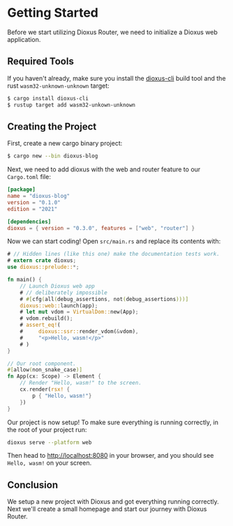 # Getting Started
Before we start utilizing Dioxus Router, we need to initialize a Dioxus web application.

## Required Tools
If you haven't already, make sure you install the
[dioxus-cli](https://dioxuslabs.com/nightly/cli/) build tool and the rust
`wasm32-unknown-unknown` target:
```sh
$ cargo install dioxus-cli
$ rustup target add wasm32-unkown-unknown
```

## Creating the Project
First, create a new cargo binary project:
```sh
$ cargo new --bin dioxus-blog
```

Next, we need to add dioxus with the web and router feature to our `Cargo.toml`
file:
```toml
[package]
name = "dioxus-blog"
version = "0.1.0"
edition = "2021"

[dependencies]
dioxus = { version = "0.3.0", features = ["web", "router"] }
```

Now we can start coding! Open `src/main.rs` and replace its contents with:
```rust
# // Hidden lines (like this one) make the documentation tests work.
# extern crate dioxus;
use dioxus::prelude::*;

fn main() {
    // Launch Dioxus web app
    # // deliberately impossible
    # #[cfg(all(debug_assertions, not(debug_assertions)))]
    dioxus::web::launch(app);
    # let mut vdom = VirtualDom::new(App);
    # vdom.rebuild();
    # assert_eq!(
    #     dioxus::ssr::render_vdom(&vdom),
    #     "<p>Hello, wasm!</p>"
    # )
}

// Our root component.
#[allow(non_snake_case)]
fn App(cx: Scope) -> Element {
    // Render "Hello, wasm!" to the screen.
    cx.render(rsx! {
        p { "Hello, wasm!"}
    })
}
```

Our project is now setup! To make sure everything is running correctly, in the
root of your project run:
```sh
dioxus serve --platform web
```
Then head to [http://localhost:8080](http://localhost:8080) in your browser, and
you should see ``Hello, wasm!`` on your screen.

## Conclusion
We setup a new project with Dioxus and got everything running correctly. Next
we'll create a small homepage and start our journey with Dioxus Router.
